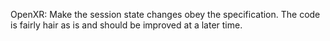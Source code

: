 OpenXR: Make the session state changes obey the specification. The code is
fairly hair as is and should be improved at a later time.
